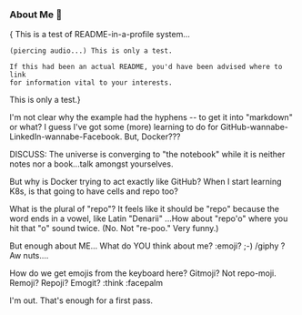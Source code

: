 ### About Me 👋
{
This is a test of README-in-a-profile system... 

    (piercing audio...) This is only a test.

    If this had been an actual README, you'd have been advised where to link
    for information vital to your interests. 

This is only a test.}

I'm not clear why the example had the hyphens -- to get it into "markdown" or what?
I guess I've got some (more) learning to do for GitHub-wannabe-LinkedIn-wannabe-Facebook.
But, Docker???

DISCUSS: The universe is converging to "the notebook" while it is neither notes nor a book...talk amongst yourselves.

But why is Docker trying to act exactly like GitHub? When I start learning K8s, is that going to have cells and repo too?

What is the plural of "repo"? It feels like it should be "repo" because the word ends in a vowel, 
like Latin "Denarii" ...How about "repo'o" where you hit that "o" sound twice. (No. Not "re-poo." Very funny.)

But enough about ME... What do YOU think about me? :emoji? ;-) /giphy ? Aw nuts....

How do we get emojis from the keyboard here? Gitmoji? Not repo-moji. Remoji? Repoji? Emogit? :think :facepalm

I'm out. That's enough for a first pass.
